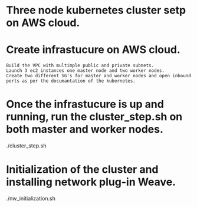 # Three node kubernetes cluster setp on AWS cloud.
# Create infrastucure on AWS cloud.
	Build the VPC with multimple public and private subnets.
	Launch 3 ec2 instances one master node and two worker nodes.
	Create two different SG's for master and worker nodes and open inbound ports as per the documantation of the kubernetes.
# Once the infrastucure is up and running, run the cluster_step.sh on both master and worker nodes.
./cluster_step.sh

# Initialization of the cluster and installing network plug-in Weave.
./nw_initialization.sh

